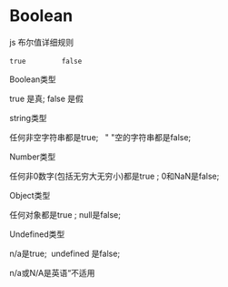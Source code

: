 # Boolean

js 布尔值详细规则

`true`                `false`

Boolean类型

true 是真; false 是假

string类型

任何非空字符串都是true;   " "空的字符串都是false;

Number类型

任何非0数字(包括无穷大无穷小)都是true ; 0和NaN是false;

Object类型

任何对象都是true ; null是false;

Undefined类型

n/a是true;  undefined 是false;

n/a或N/A是英语“不适用
